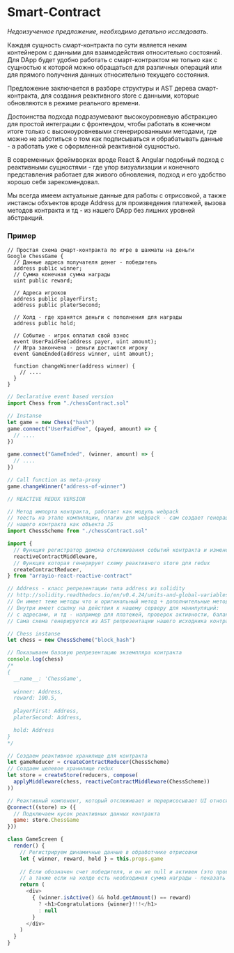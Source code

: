 # Smart-Contract
*Недоизученное предложение, необходимо детально исследовать.*

Каждая сущность смарт-контракта по сути является неким контейнером с данными для взаимодействия относительно состояний. Для DApp будет удобно работать с смарт-контрактом не только как с сущностью к которой можно обращаться для различных операций или для прямого получения данных относительно текущего состояния.

Предложение заключается в разборе структуры и AST дерева смарт-контракта, для создания реактивного store с данными, которые обновляются в режиме реального времени. 

Достоинства подхода подразумевают высокоуровневую абстракцию для простой интеграции с фронтендом, чтобы работать в конечном итоге только с высокоуровневыми сгенерированными методами, где можно не заботиться о том как подписываться и обрабатывать данные - а работать уже с оформленной реактивной сущностью. 

В современных фреймворках вроде React & Angular подобный подход с реактивными сущностями - где упор визуализации и конечного представления работает для живого обновления, подход и его удобство хорошо себя зарекомендовал.

Мы всегда имеем актуальные данные для работы с отрисовкой, а также инстансы обхъектов вроде Address для произведения платежей, вызова методов контракта и тд - из нашего DApp без лишних уровней абстракций.

### Пример
``` solidity
// Простая схема смарт-контракта по игре в шахматы на деньги 
Google ChessGame {
  // Данные адреса получателя денег - победитель
  address public winner;
  // Сумма конечная сумма награды
  uint public reward;
  
  // Адреса игроков
  address public playerFirst;
  address public platerSecond;

  // Холд - где хранятся деньги с пополнения для награды
  address public hold;
  
  // Событие - игрок оплатил свой взнос
  event UserPaidFee(address payer, uint amount);
  // Игра закончена - деньги достаются игроку
  event GameEnded(address winner, uint amount);

  function changeWinner(address winner) {
    // ....
  }
}
```

``` js
// Declarative event based version
import Chess from "./chessContract.sol" 

// Instanse
let game = new Chess("hash")
game.connect("UserPaidFee", (payed, amount) => {
  // ....
})

game.connect("GameEnded", (winner, amount) => {
  // ....
})

// Call function as meta-proxy
game.changeWinner("address-of-winner")

```


``` js
// REACTIVE REDUX VERSION

// Метод импорта контракта, работает как модуль webpack
// тоесть на этапе компиляции, плагин для webpack - сам создает генерацию и репрезентацию 
// нашего контракта как объекта JS
import ChessScheme from "./chessContract.sol"

import {
  // Функция регистратор демона отслеживания событий контракта и изменения данных
  reactiveContractMiddleware,
  // Функция которая генерирует схему реактивного store для redux
  createContractReducer,
} from "arrayio-react-reactive-contract"

// Address - класс репрезентации типа address из solidity
// http://solidity.readthedocs.io/en/v0.4.24/units-and-global-variables.html#address-related
// Он имеет теже методы что и оригинальный метод + дополнительные методы помощники что мы даем сами
// Внутри имеет ссылку на действия к нашему серверу для манипуляций: 
// с адресами, и тд - например для платежей, проверок активности, баланса и тд
// Сама схема генерируется из AST репрезентации нашего исходника контракта

// Chess instanse
let chess = new ChessScheme("block_hash")

// Показываем базовую репрезентацию экземпляра контракта
console.log(chess)
/*
{
  __name__: 'ChessGame',
  
  winner: Address,
  reward: 100.5,
  
  playerFirst: Address,
  platerSecond: Address,

  hold: Address
}
*/

// Создаем реактивное хранилище для контракта
let gameReducer = createContractReducer(ChessScheme)
// Создаем целевое хранилище redux
let store = createStore(reducers, compose(
  applyMiddleware(chess, reactiveContractMiddleware(ChessScheme))
))

// Реактивный компонент, который отслеживает и перерисосывает UI относительно данных в хранилище
@connect((store) => ({
  // Подключаем кусок реактивных данных контракта
  game: store.ChessGame
}))

class GameScreen {
  render() {
    // Регистрируем динамичные данные в обработчике отрисовки
    let { winner, reward, hold } = this.props.game
    
    // Если обозначен счет победителя, и он не null и активен (это проверяет метод isActive)
    // а также если на холде есть необходимая сумма награды - показать на экран элемент поздравления победителя
    return (
      <div>
        { (winner.isActive() && hold.getAmount() == reward)
          ? <h1>Congratulations {winner}!!!</h1>
          : null
        }
      </div>
    )
  }
}
```